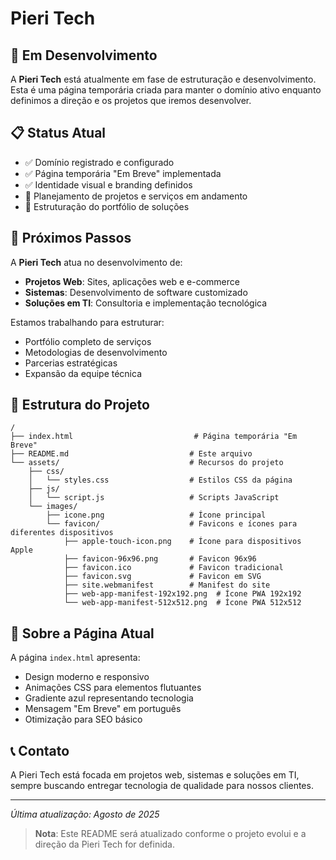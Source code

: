 # Pieri Tech

## 🚧 Em Desenvolvimento

A **Pieri Tech** está atualmente em fase de estruturação e desenvolvimento. Esta é uma página temporária criada para manter o domínio ativo enquanto definimos a direção e os projetos que iremos desenvolver.

## 📋 Status Atual

- ✅ Domínio registrado e configurado
- ✅ Página temporária "Em Breve" implementada
- ✅ Identidade visual e branding definidos
- 🔄 Planejamento de projetos e serviços em andamento
- 🔄 Estruturação do portfólio de soluções

## 🎯 Próximos Passos

A **Pieri Tech** atua no desenvolvimento de:
- **Projetos Web**: Sites, aplicações web e e-commerce
- **Sistemas**: Desenvolvimento de software customizado
- **Soluções em TI**: Consultoria e implementação tecnológica

Estamos trabalhando para estruturar:
- Portfólio completo de serviços
- Metodologias de desenvolvimento
- Parcerias estratégicas
- Expansão da equipe técnica

## 📁 Estrutura do Projeto

```
/
├── index.html                           # Página temporária "Em Breve"
├── README.md                           # Este arquivo
└── assets/                             # Recursos do projeto
    ├── css/
    │   └── styles.css                  # Estilos CSS da página
    ├── js/
    │   └── script.js                   # Scripts JavaScript
    └── images/
        ├── icone.png                   # Ícone principal
        └── favicon/                    # Favicons e ícones para diferentes dispositivos
            ├── apple-touch-icon.png    # Ícone para dispositivos Apple
            ├── favicon-96x96.png       # Favicon 96x96
            ├── favicon.ico             # Favicon tradicional
            ├── favicon.svg             # Favicon em SVG
            ├── site.webmanifest        # Manifest do site
            ├── web-app-manifest-192x192.png  # Ícone PWA 192x192
            └── web-app-manifest-512x512.png  # Ícone PWA 512x512
```

## 🌟 Sobre a Página Atual

A página `index.html` apresenta:
- Design moderno e responsivo
- Animações CSS para elementos flutuantes
- Gradiente azul representando tecnologia
- Mensagem "Em Breve" em português
- Otimização para SEO básico

## 📞 Contato

A Pieri Tech está focada em projetos web, sistemas e soluções em TI, sempre buscando entregar tecnologia de qualidade para nossos clientes.

---

*Última atualização: Agosto de 2025*

> **Nota**: Este README será atualizado conforme o projeto evolui e a direção da Pieri Tech for definida.